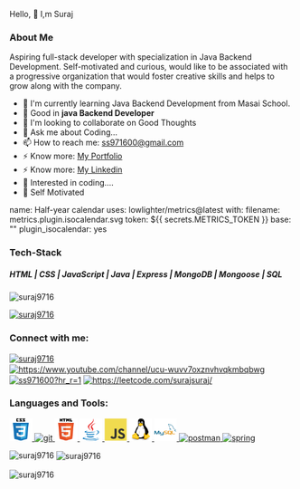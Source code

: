 Hello, 👋 I,m Suraj

### About Me
Aspiring full-stack developer with specialization in Java Backend Development. Self-motivated and curious, would like to be associated with a progressive organization that would foster creative skills and helps to grow along with the company.

- 🌱 I'm currently learning Java Backend Development from Masai School.
- 🔭 Good in **java Backend Developer**
- 👯 I'm looking to collaborate on Good Thoughts
- 💬 Ask me about Coding...
- 📫 How to reach me: ss971600@gmail.com
- ⚡ Know more: [My Portfolio](https://suraj9716.github.io/suraj/)
- ⚡ Know more: [My Linkedin](https://www.linkedin.com/in/suraj9716/)
- 👯 Interested in coding....
- 👯 Self Motivated


name: Half-year calendar
uses: lowlighter/metrics@latest
with:
  filename: metrics.plugin.isocalendar.svg
  token: ${{ secrets.METRICS_TOKEN }}
  base: ""
  plugin_isocalendar: yes


### Tech-Stack

##### HTML | CSS | JavaScript | Java | Express | MongoDB | Mongoose | SQL


<p align="left"> <img src="https://komarev.com/ghpvc/?username=suraj9716&label=Profile%20views&color=0e75b6&style=flat" alt="suraj9716" /> </p>

<p align="left"> <a href="https://github.com/ryo-ma/github-profile-trophy"><img src="https://github-profile-trophy.vercel.app/?username=suraj9716" alt="suraj9716" /></a> </p>

<h3 align="left">Connect with me:</h3>
<p align="left">
<a href="https://linkedin.com/in/suraj9716" target="blank"><img align="center" src="https://raw.githubusercontent.com/rahuldkjain/github-profile-readme-generator/master/src/images/icons/Social/linked-in-alt.svg" alt="suraj9716" height="30" width="40" /></a>
<a href="https://www.youtube.com/c/https://www.youtube.com/channel/ucu-wuvv7oxznvhvqkmbqbwg" target="blank"><img align="center" src="https://raw.githubusercontent.com/rahuldkjain/github-profile-readme-generator/master/src/images/icons/Social/youtube.svg" alt="https://www.youtube.com/channel/ucu-wuvv7oxznvhvqkmbqbwg" height="30" width="40" /></a>
<a href="https://www.hackerrank.com/ss971600?hr_r=1" target="blank"><img align="center" src="https://raw.githubusercontent.com/rahuldkjain/github-profile-readme-generator/master/src/images/icons/Social/hackerrank.svg" alt="ss971600?hr_r=1" height="30" width="40" /></a>
<a href="https://www.leetcode.com/https://leetcode.com/surajsuraj/" target="blank"><img align="center" src="https://raw.githubusercontent.com/rahuldkjain/github-profile-readme-generator/master/src/images/icons/Social/leet-code.svg" alt="https://leetcode.com/surajsuraj/" height="30" width="40" /></a>
</p>

<h3 align="left">Languages and Tools:</h3>
<p align="left"> <a href="https://www.w3schools.com/css/" target="_blank" rel="noreferrer"> <img src="https://raw.githubusercontent.com/devicons/devicon/master/icons/css3/css3-original-wordmark.svg" alt="css3" width="40" height="40"/> </a> <a href="https://git-scm.com/" target="_blank" rel="noreferrer"> <img src="https://www.vectorlogo.zone/logos/git-scm/git-scm-icon.svg" alt="git" width="40" height="40"/> </a> <a href="https://www.w3.org/html/" target="_blank" rel="noreferrer"> <img src="https://raw.githubusercontent.com/devicons/devicon/master/icons/html5/html5-original-wordmark.svg" alt="html5" width="40" height="40"/> </a> <a href="https://www.java.com" target="_blank" rel="noreferrer"> <img src="https://raw.githubusercontent.com/devicons/devicon/master/icons/java/java-original.svg" alt="java" width="40" height="40"/> </a> <a href="https://developer.mozilla.org/en-US/docs/Web/JavaScript" target="_blank" rel="noreferrer"> <img src="https://raw.githubusercontent.com/devicons/devicon/master/icons/javascript/javascript-original.svg" alt="javascript" width="40" height="40"/> </a> <a href="https://www.linux.org/" target="_blank" rel="noreferrer"> <img src="https://raw.githubusercontent.com/devicons/devicon/master/icons/linux/linux-original.svg" alt="linux" width="40" height="40"/> </a> <a href="https://www.mysql.com/" target="_blank" rel="noreferrer"> <img src="https://raw.githubusercontent.com/devicons/devicon/master/icons/mysql/mysql-original-wordmark.svg" alt="mysql" width="40" height="40"/> </a> <a href="https://postman.com" target="_blank" rel="noreferrer"> <img src="https://www.vectorlogo.zone/logos/getpostman/getpostman-icon.svg" alt="postman" width="40" height="40"/> </a> <a href="https://spring.io/" target="_blank" rel="noreferrer"> <img src="https://www.vectorlogo.zone/logos/springio/springio-icon.svg" alt="spring" width="40" height="40"/> </a> </p>

<p><img align="left" src="https://github-readme-stats.vercel.app/api/top-langs?username=suraj9716&show_icons=true&locale=en&layout=compact" alt="suraj9716" /></p>

<p>&nbsp;<img align="center" src="https://github-readme-stats.vercel.app/api?username=suraj9716&show_icons=true&locale=en" alt="suraj9716" /></p>

<p><img align="center" src="https://github-readme-streak-stats.herokuapp.com/?user=suraj9716&" alt="suraj9716" /></p>

